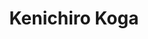 ---
title: "Kenichiro Koga"
draft: false

# Job rank 職階
rank: "Professor" # 教授 | 准教授 | 助教 | ...

# Sort oorder
weight: 1

# Laboratory group
la_group: "Molecular Chemistry" # 分子化学 | 物質化学 | 反応化学

# Laboratory
laboratory:
  id: theophyschem
  name: Theoretical Physical Chemistry Laboratory


# page title background image
bg_image: "images/banner/bg1.jpg"

# meta description ~100 letters in Japanese
description : "None"

# teacher portrait
image: "images/faculty/koga.jpg"

# interest
interest: ["None", "None", "None"]

# achievements
achievements: []


# contact info
contact:
- icon: ti-email
  link: mailto:koga@okayama-u.ac.jp
  name: koga@okayama-u.ac.jp


- name : "Theoretical Physical Chemistry Laboratory"
  icon : "ti-world" # icon pack : https://themify.me/themify-icons
  link : "http://phys.chem.okayama-u.ac.jp/"

- name : "3-1-1 Tsushima-Naka, Kita Ward, Okayama City, Okayama 700-8530"
  icon : "ti-location-pin" # icon pack : https://themify.me/themify-icons
  link : "#"

# type
type: "faculty"
---